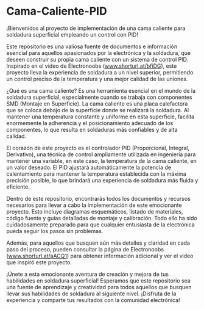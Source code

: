 # Cama-Caliente-PID
¡Bienvenidos al proyecto de implementación de una cama caliente para soldadura superficial empleando un control con PID!

Este repositorio es una valiosa fuente de documentos e información esencial para aquellos apasionados por la electrónica y la soldadura, que deseen construir su propia cama caliente con un sistema de control PID. Inspirado en el video de Electronoobs (www.shorturl.at/bfiDG), este proyecto lleva la experiencia de soldadura a un nivel superior, permitiendo un control preciso de la temperatura y una mejor calidad de las uniones.

¿Qué es una cama caliente? Es una herramienta esencial en el mundo de la soldadura superficial, especialmente cuando se trabaja con componentes SMD (Montaje en Superficie). La cama caliente es una placa calefactora que se coloca debajo de la superficie donde se realizará la soldadura. Al mantener una temperatura constante y uniforme en esta superficie, facilita enormemente la adherencia y el posicionamiento adecuado de los componentes, lo que resulta en soldaduras más confiables y de alta calidad.

El corazón de este proyecto es el controlador PID (Proporcional, Integral, Derivativo), una técnica de control ampliamente utilizada en ingeniería para mantener una variable, en este caso, la temperatura de la cama caliente, en un valor deseado. El PID ajustará automáticamente la potencia de calentamiento para mantener la temperatura establecida con la máxima precisión posible, lo que brindará una experiencia de soldadura más fluida y eficiente.

Dentro de este repositorio, encontrarás todos los documentos y recursos necesarios para llevar a cabo la implementación de este emocionante proyecto. Esto incluye diagramas esquemáticos, listado de materiales, código fuente y guías detalladas de montaje y calibración. Todo ello ha sido cuidadosamente preparado para que cualquier entusiasta de la electrónica pueda seguir los pasos sin problemas.

Además, para aquellos que busquen aún más detalles y claridad en cada paso del proceso, pueden consultar la página de Electronoobs (www.shorturl.at/aACQ1) para obtener información adicional y ver el video que inspiró este proyecto.

¡Únete a esta emocionante aventura de creación y mejora de tus habilidades en soldadura superficial! Esperamos que este repositorio sea una fuente de aprendizaje y creatividad para todos aquellos que busquen llevar sus habilidades de soldadura al siguiente nivel. ¡Disfruta de la experiencia y comparte tus resultados con la comunidad electrónica!
